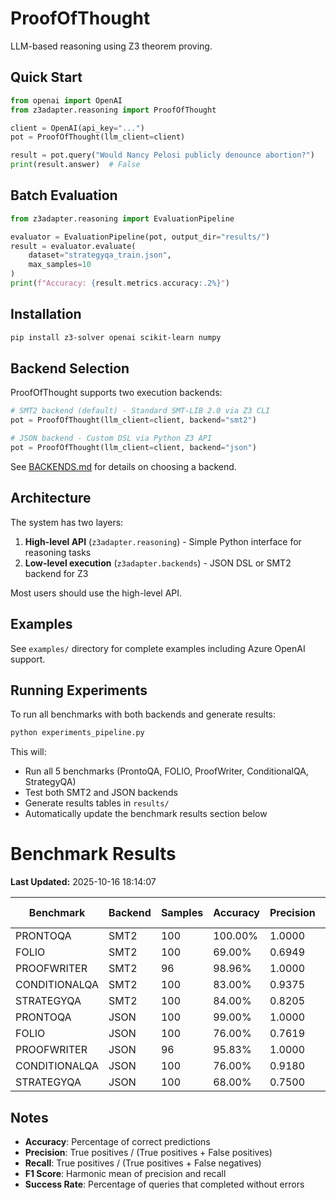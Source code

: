 # ProofOfThought

LLM-based reasoning using Z3 theorem proving.

## Quick Start

```python
from openai import OpenAI
from z3adapter.reasoning import ProofOfThought

client = OpenAI(api_key="...")
pot = ProofOfThought(llm_client=client)

result = pot.query("Would Nancy Pelosi publicly denounce abortion?")
print(result.answer)  # False
```

## Batch Evaluation

```python
from z3adapter.reasoning import EvaluationPipeline

evaluator = EvaluationPipeline(pot, output_dir="results/")
result = evaluator.evaluate(
    dataset="strategyqa_train.json",
    max_samples=10
)
print(f"Accuracy: {result.metrics.accuracy:.2%}")
```

## Installation

```bash
pip install z3-solver openai scikit-learn numpy
```

## Backend Selection

ProofOfThought supports two execution backends:

```python
# SMT2 backend (default) - Standard SMT-LIB 2.0 via Z3 CLI
pot = ProofOfThought(llm_client=client, backend="smt2")

# JSON backend - Custom DSL via Python Z3 API
pot = ProofOfThought(llm_client=client, backend="json")
```

See [BACKENDS.md](BACKENDS.md) for details on choosing a backend.

## Architecture

The system has two layers:

1. **High-level API** (`z3adapter.reasoning`) - Simple Python interface for reasoning tasks
2. **Low-level execution** (`z3adapter.backends`) - JSON DSL or SMT2 backend for Z3

Most users should use the high-level API.

## Examples

See `examples/` directory for complete examples including Azure OpenAI support.

## Running Experiments

To run all benchmarks with both backends and generate results:

```bash
python experiments_pipeline.py
```

This will:
- Run all 5 benchmarks (ProntoQA, FOLIO, ProofWriter, ConditionalQA, StrategyQA)
- Test both SMT2 and JSON backends
- Generate results tables in `results/`
- Automatically update the benchmark results section below

<!-- BENCHMARK_RESULTS_START -->

# Benchmark Results

**Last Updated:** 2025-10-16 18:14:07

| Benchmark | Backend | Samples | Accuracy | Precision | Recall | F1 Score | Success Rate |
|-----------|---------|---------|----------|-----------|--------|----------|--------------|
| PRONTOQA | SMT2 | 100 | 100.00% | 1.0000 | 1.0000 | 1.0000 | 100.00% |
| FOLIO | SMT2 | 100 | 69.00% | 0.6949 | 0.7736 | 0.7321 | 99.00% |
| PROOFWRITER | SMT2 | 96 | 98.96% | 1.0000 | 1.0000 | 1.0000 | 98.96% |
| CONDITIONALQA | SMT2 | 100 | 83.00% | 0.9375 | 0.8219 | 0.8759 | 100.00% |
| STRATEGYQA | SMT2 | 100 | 84.00% | 0.8205 | 0.7805 | 0.8000 | 100.00% |
| PRONTOQA | JSON | 100 | 99.00% | 1.0000 | 0.9815 | 0.9907 | 100.00% |
| FOLIO | JSON | 100 | 76.00% | 0.7619 | 0.9412 | 0.8421 | 94.00% |
| PROOFWRITER | JSON | 96 | 95.83% | 1.0000 | 1.0000 | 1.0000 | 95.83% |
| CONDITIONALQA | JSON | 100 | 76.00% | 0.9180 | 0.8750 | 0.8960 | 89.00% |
| STRATEGYQA | JSON | 100 | 68.00% | 0.7500 | 0.7895 | 0.7692 | 86.00% |

## Notes

- **Accuracy**: Percentage of correct predictions
- **Precision**: True positives / (True positives + False positives)
- **Recall**: True positives / (True positives + False negatives)
- **F1 Score**: Harmonic mean of precision and recall
- **Success Rate**: Percentage of queries that completed without errors


<!-- BENCHMARK_RESULTS_END -->
